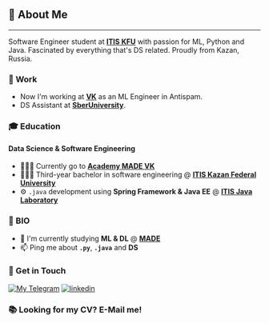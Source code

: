 ## 🌱 About Me

---

Software Engineer student at [**ITIS KFU**](https://kpfu.ru/itis/) with passion for ML, Python and Java. Fascinated by everything that's DS related. Proudly from Kazan, Russia.


### 🦾 Work

- Now I'm working at [**VK**](https://vk.company/en/company/about/) as an ML Engineer in Antispam.
- DS Assistant at [**SberUniversity**](https://sberuniversity.ru).

### 🎓 Education

#### Data Science & Software Engineering

- 👨🏻‍💻 Currently go to [**Academy MADE VK**](https://data.vk.company/pages/about/)
- 🙋🏻‍♂️ Third-year bachelor in software engineering @ [**ITIS Kazan Federal University**](https://kpfu.ru/itis/)
- ⚙ `.java` development using **Spring Framework & Java EE** @ [**ITIS Java Laboratory**](https://vk.com/itis_java_lab/)

### 👾 BIO

- 🔭 I'm currently studying **ML & DL** @ [**MADE**](https://data.vk.company/pages/about/)
- 📫 Ping me about **`.py`**, **`.java`** and **DS**

### 📧 Get in Touch

[![My Telegram](https://img.shields.io/badge/telegram-white?&style=for-the-badge&logo=telegram&logoColor=white)](https://t.me/nshamil) 
[![linkedin](https://img.shields.io/badge/linkedin%20-%230077B5.svg?&style=for-the-badge&logo=linkedin&logoColor=white)](https://www.linkedin.com/in/sfnurkaev)

### 📚 Looking for my CV? E-Mail me!
